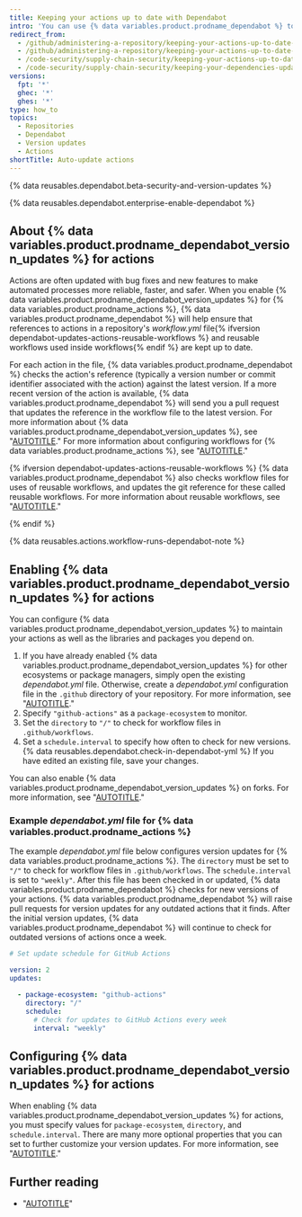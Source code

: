 ```yaml
---
title: Keeping your actions up to date with Dependabot
intro: 'You can use {% data variables.product.prodname_dependabot %} to keep the actions you use updated to the latest versions.'
redirect_from:
  - /github/administering-a-repository/keeping-your-actions-up-to-date-with-github-dependabot
  - /github/administering-a-repository/keeping-your-actions-up-to-date-with-dependabot
  - /code-security/supply-chain-security/keeping-your-actions-up-to-date-with-dependabot
  - /code-security/supply-chain-security/keeping-your-dependencies-updated-automatically/keeping-your-actions-up-to-date-with-dependabot
versions:
  fpt: '*'
  ghec: '*'
  ghes: '*'
type: how_to
topics:
  - Repositories
  - Dependabot
  - Version updates
  - Actions
shortTitle: Auto-update actions
---
```


{% data reusables.dependabot.beta-security-and-version-updates %}

{% data reusables.dependabot.enterprise-enable-dependabot %}

## About {% data variables.product.prodname_dependabot_version_updates %} for actions

Actions are often updated with bug fixes and new features to make automated processes more reliable, faster, and safer. When you enable {% data variables.product.prodname_dependabot_version_updates %} for {% data variables.product.prodname_actions %}, {% data variables.product.prodname_dependabot %} will help ensure that references to actions in a repository's *workflow.yml* file{% ifversion dependabot-updates-actions-reusable-workflows %} and reusable workflows used inside workflows{% endif %} are kept up to date. 

For each action in the file, {% data variables.product.prodname_dependabot %} checks the action's reference (typically a version number or commit identifier associated with the action) against the latest version. If a more recent version of the action is available, {% data variables.product.prodname_dependabot %} will send you a pull request that updates the reference in the workflow file to the latest version. For more information about {% data variables.product.prodname_dependabot_version_updates %}, see "[AUTOTITLE](/code-security/dependabot/dependabot-version-updates/about-dependabot-version-updates)." For more information about configuring workflows for {% data variables.product.prodname_actions %}, see "[AUTOTITLE](/actions/learn-github-actions)."

{% ifversion dependabot-updates-actions-reusable-workflows %} 
{% data variables.product.prodname_dependabot %} also checks workflow files for uses of reusable workflows, and updates the git reference for these called reusable workflows. For more information about reusable workflows, see "[AUTOTITLE](/actions/using-workflows/reusing-workflows)."

{% endif %}

{% data reusables.actions.workflow-runs-dependabot-note %}

## Enabling {% data variables.product.prodname_dependabot_version_updates %} for actions

You can configure {% data variables.product.prodname_dependabot_version_updates %} to maintain your actions as well as the libraries and packages you depend on. 

1. If you have already enabled {% data variables.product.prodname_dependabot_version_updates %} for other ecosystems or package managers, simply open the existing *dependabot.yml* file. Otherwise, create a *dependabot.yml* configuration file in the `.github` directory of your repository. For more information, see "[AUTOTITLE](/code-security/dependabot/dependabot-version-updates/configuring-dependabot-version-updates#enabling-dependabot-version-updates)."
1. Specify `"github-actions"` as a `package-ecosystem` to monitor.
1. Set the `directory` to `"/"` to check for workflow files in `.github/workflows`.
1. Set a `schedule.interval` to specify how often to check for new versions.
{% data reusables.dependabot.check-in-dependabot-yml %} If you have edited an existing file, save your changes.

You can also enable {% data variables.product.prodname_dependabot_version_updates %} on forks. For more information, see "[AUTOTITLE](/code-security/dependabot/dependabot-version-updates/configuring-dependabot-version-updates#enabling-version-updates-on-forks)."

### Example *dependabot.yml* file for {% data variables.product.prodname_actions %}

The example *dependabot.yml* file below configures version updates for {% data variables.product.prodname_actions %}. The `directory` must be set to `"/"` to check for workflow files in `.github/workflows`. The `schedule.interval` is set to `"weekly"`. After this file has been checked in or updated, {% data variables.product.prodname_dependabot %} checks for new versions of your actions. {% data variables.product.prodname_dependabot %} will raise pull requests for version updates for any outdated actions that it finds. After the initial version updates, {% data variables.product.prodname_dependabot %} will continue to check for outdated versions of actions once a week.

```yaml
# Set update schedule for GitHub Actions

version: 2
updates:

  - package-ecosystem: "github-actions"
    directory: "/"
    schedule:
      # Check for updates to GitHub Actions every week
      interval: "weekly"
```

## Configuring {% data variables.product.prodname_dependabot_version_updates %} for actions

When enabling {% data variables.product.prodname_dependabot_version_updates %} for actions, you must specify values for `package-ecosystem`, `directory`, and `schedule.interval`. There are many more optional properties that you can set to further customize your version updates. For more information, see "[AUTOTITLE](/code-security/dependabot/dependabot-version-updates/configuration-options-for-the-dependabot.yml-file)."

## Further reading

- "[AUTOTITLE](/actions/learn-github-actions)"
